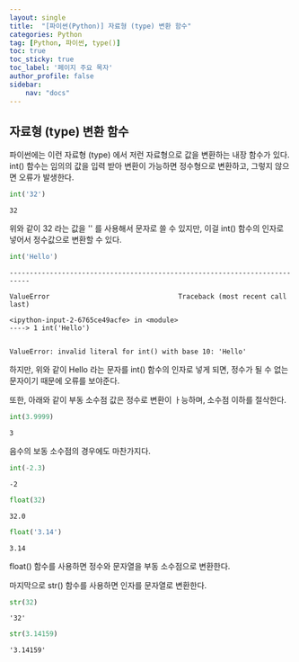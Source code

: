 ```yaml
---
layout: single
title:  "[파이썬(Python)] 자료형 (type) 변환 함수"
categories: Python
tag: [Python, 파이썬, type()]
toc: true
toc_sticky: true
toc_label: '페이지 주요 목자'
author_profile: false
sidebar:
    nav: "docs"
---
```



## 자료형 (type) 변환 함수
파이썬에는 이런 자료형 (type) 에서 저런 자료형으로 값을 변환하는 내장 함수가 있다. int() 함수는 임의의 값을 입력 받아 변환이 가능하면 정수형으로 변환하고, 그렇지 않으면 오류가 발생한다.


```python
int('32')
```




    32



위와 같이 32 라는 값을 '' 를 사용해서 문자로 쓸 수 있지만, 이걸 int() 함수의 인자로 넣어서 정수값으로 변환할 수 있다.


```python
int('Hello')
```


    ---------------------------------------------------------------------------

    ValueError                                Traceback (most recent call last)

    <ipython-input-2-6765ce49acfe> in <module>
    ----> 1 int('Hello')
    

    ValueError: invalid literal for int() with base 10: 'Hello'


하지만, 위와 같이 Hello 라는 문자를 int() 함수의 인자로 넣게 되면, 정수가 될 수 없는 문자이기 때문에 오류를 보야준다.

또한, 아래와 같이 부동 소수점 값은 정수로 변환이 ㅏ능하며, 소수점 이하를 절삭한다.


```python
int(3.9999)
```




    3



음수의 보동 소수점의 경우에도 마찬가지다.


```python
int(-2.3)
```




    -2




```python
float(32)
```




    32.0




```python
float('3.14')
```




    3.14



float() 함수를 사용하면 정수와 문자열을 부동 소수점으로 변환한다.

마지막으로 str() 함수를 사용하면 인자를 문자열로 변환한다.


```python
str(32)
```




    '32'




```python
str(3.14159)
```




    '3.14159'


